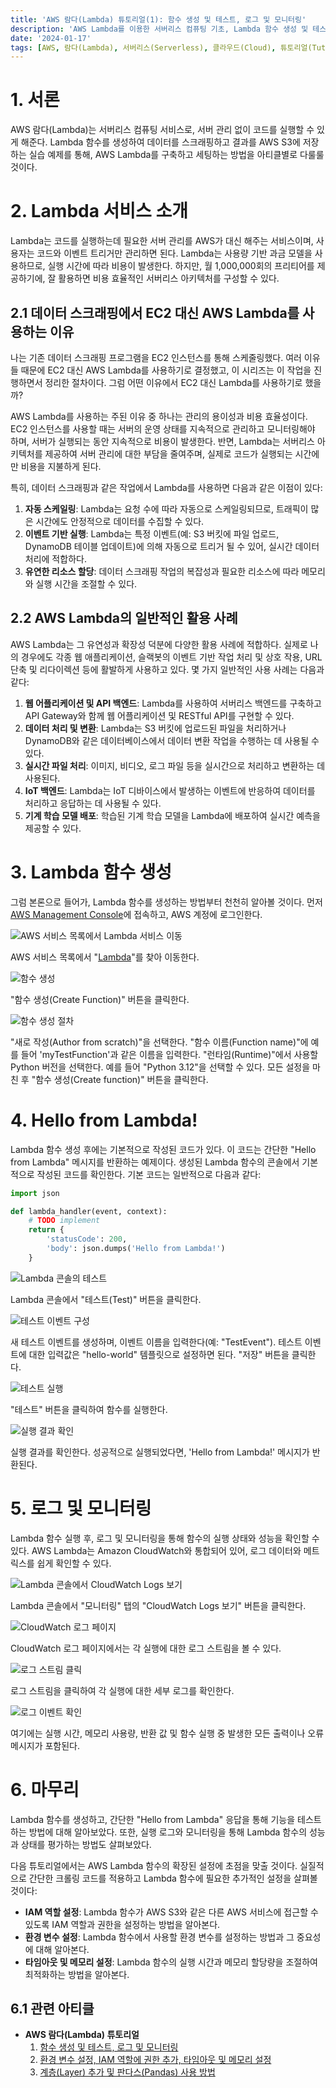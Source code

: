 ```yaml
---
title: 'AWS 람다(Lambda) 튜토리얼(1): 함수 생성 및 테스트, 로그 및 모니터링'
description: 'AWS Lambda를 이용한 서버리스 컴퓨팅 기초, Lambda 함수 생성 및 테스트, 로그 및 모니터링 방법을 다룬다. 데이터 스크래핑을 위한 Lambda 활용법과 EC2 대신 Lambda를 선택하는 이유, 그리고 Lambda의 일반적인 사용 사례까지 탐구한다. 서버리스 아키텍처와 클라우드 컴퓨팅의 효율성을 극대화하는 방법을 배운다.'
date: '2024-01-17'
tags: [AWS, 람다(Lambda), 서버리스(Serverless), 클라우드(Cloud), 튜토리얼(Tutorial)]
---
```

# 1. 서론

AWS 람다(Lambda)는 서버리스 컴퓨팅 서비스로, 서버 관리 없이 코드를 실행할 수 있게 해준다. Lambda 함수를 생성하여 데이터를 스크래핑하고 결과를 AWS S3에 저장하는 실습 예제를 통해, AWS Lambda를 구축하고 세팅하는 방법을 아티클별로 다룰룰 것이다.

# 2. Lambda 서비스 소개

Lambda는 코드를 실행하는데 필요한 서버 관리를 AWS가 대신 해주는 서비스이며, 사용자는 코드와 이벤트 트리거만 관리하면 된다. Lambda는 사용량 기반 과금 모델을 사용하므로, 실행 시간에 따라 비용이 발생한다. 하지만, 월 1,000,000회의 프리티어를 제공하기에, 잘 활용하면 비용 효율적인 서버리스 아키텍처를 구성할 수 있다.

## 2.1 데이터 스크래핑에서 EC2 대신 AWS Lambda를 사용하는 이유

나는 기존 데이터 스크래핑 프로그램을 EC2 인스턴스를 통해 스케줄링했다. 여러 이유들 때문에 EC2 대신 AWS Lambda를 사용하기로 결정했고, 이 시리즈는 이 작업을 진행하면서 정리한 절차이다. 그럼 어떤 이유에서 EC2 대신 Lambda를 사용하기로 했을까?

AWS Lambda를 사용하는 주된 이유 중 하나는 관리의 용이성과 비용 효율성이다. EC2 인스턴스를 사용할 때는 서버의 운영 상태를 지속적으로 관리하고 모니터링해야 하며, 서버가 실행되는 동안 지속적으로 비용이 발생한다. 반면, Lambda는 서버리스 아키텍처를 제공하여 서버 관리에 대한 부담을 줄여주며, 실제로 코드가 실행되는 시간에만 비용을 지불하게 된다.

특히, 데이터 스크래핑과 같은 작업에서 Lambda를 사용하면 다음과 같은 이점이 있다:

1. **자동 스케일링**: Lambda는 요청 수에 따라 자동으로 스케일링되므로, 트래픽이 많은 시간에도 안정적으로 데이터를 수집할 수 있다.
2. **이벤트 기반 실행**: Lambda는 특정 이벤트(예: S3 버킷에 파일 업로드, DynamoDB 테이블 업데이트)에 의해 자동으로 트리거 될 수 있어, 실시간 데이터 처리에 적합하다.
3. **유연한 리소스 할당**: 데이터 스크래핑 작업의 복잡성과 필요한 리소스에 따라 메모리와 실행 시간을 조절할 수 있다.

## 2.2 AWS Lambda의 일반적인 활용 사례

AWS Lambda는 그 유연성과 확장성 덕분에 다양한 활용 사례에 적합하다. 실제로 나의 경우에도 각종 웹 애플리케이션, 슬랙봇의 이벤트 기반 작업 처리 및 상호 작용, URL 단축 및 리다이렉션 등에 활발하게 사용하고 있다. 몇 가지 일반적인 사용 사례는 다음과 같다:

1. **웹 어플리케이션 및 API 백엔드**: Lambda를 사용하여 서버리스 백엔드를 구축하고 API Gateway와 함께 웹 어플리케이션 및 RESTful API를 구현할 수 있다.
2. **데이터 처리 및 변환**: Lambda는 S3 버킷에 업로드된 파일을 처리하거나 DynamoDB와 같은 데이터베이스에서 데이터 변환 작업을 수행하는 데 사용될 수 있다.
3. **실시간 파일 처리**: 이미지, 비디오, 로그 파일 등을 실시간으로 처리하고 변환하는 데 사용된다.
4. **IoT 백엔드**: Lambda는 IoT 디바이스에서 발생하는 이벤트에 반응하여 데이터를 처리하고 응답하는 데 사용될 수 있다.
5. **기계 학습 모델 배포**: 학습된 기계 학습 모델을 Lambda에 배포하여 실시간 예측을 제공할 수 있다.


# 3. Lambda 함수 생성

그럼 본론으로 들어가, Lambda 함수를 생성하는 방법부터 천천히 알아볼 것이다. 먼저 [AWS Management Console](https://ap-northeast-2.console.aws.amazon.com/console/home?region=ap-northeast-2#)에 접속하고, AWS 계정에 로그인한다.

![AWS 서비스 목록에서 Lambda 서비스 이동](https://yoonminlee-blog-image.s3.ap-northeast-2.amazonaws.com/aws-lambda-function-creation-testing-log-monitoring-1.png)

AWS 서비스 목록에서 "[Lambda](https://ap-northeast-2.console.aws.amazon.com/lambda/home?region=ap-northeast-2#/functions)"를 찾아 이동한다.

![함수 생성](https://yoonminlee-blog-image.s3.ap-northeast-2.amazonaws.com/aws-lambda-function-creation-testing-log-monitoring-2.png)

"함수 생성(Create Function)" 버튼을 클릭한다.

![함수 생성 절차](https://yoonminlee-blog-image.s3.ap-northeast-2.amazonaws.com/aws-lambda-function-creation-testing-log-monitoring-3.png)

"새로 작성(Author from scratch)"을 선택한다. "함수 이름(Function name)"에 예를 들어 'myTestFunction'과 같은 이름을 입력한다. "런타임(Runtime)"에서 사용할 Python 버전을 선택한다. 예를 들어 "Python 3.12"을 선택할 수 있다. 모든 설정을 마친 후 "함수 생성(Create function)" 버튼을 클릭한다.

# 4. Hello from Lambda!

Lambda 함수 생성 후에는 기본적으로 작성된 코드가 있다. 이 코드는 간단한 "Hello from Lambda" 메시지를 반환하는 예제이다. 생성된 Lambda 함수의 콘솔에서 기본적으로 작성된 코드를 확인한다. 기본 코드는 일반적으로 다음과 같다:

```python
import json

def lambda_handler(event, context):
    # TODO implement
    return {
        'statusCode': 200,
        'body': json.dumps('Hello from Lambda!')
    }
```

![Lambda 콘솔의 테스트](https://yoonminlee-blog-image.s3.ap-northeast-2.amazonaws.com/aws-lambda-function-creation-testing-log-monitoring-4.png)

Lambda 콘솔에서 "테스트(Test)" 버튼을 클릭한다.

![테스트 이벤트 구성](https://yoonminlee-blog-image.s3.ap-northeast-2.amazonaws.com/aws-lambda-function-creation-testing-log-monitoring-5.png)

새 테스트 이벤트를 생성하며, 이벤트 이름을 입력한다(예: "TestEvent"). 테스트 이벤트에 대한 입력값은 "hello-world" 템플릿으로 설정하면 된다. "저장" 버튼을 클릭한다.

![테스트 실행](https://yoonminlee-blog-image.s3.ap-northeast-2.amazonaws.com/aws-lambda-function-creation-testing-log-monitoring-4.png)

"테스트" 버튼을 클릭하여 함수를 실행한다.

![실행 결과 확인](https://yoonminlee-blog-image.s3.ap-northeast-2.amazonaws.com/aws-lambda-function-creation-testing-log-monitoring-6.png)

실행 결과를 확인한다. 성공적으로 실행되었다면, 'Hello from Lambda!' 메시지가 반환된다.

# 5. 로그 및 모니터링

Lambda 함수 실행 후, 로그 및 모니터링을 통해 함수의 실행 상태와 성능을 확인할 수 있다. AWS Lambda는 Amazon CloudWatch와 통합되어 있어, 로그 데이터와 메트릭스를 쉽게 확인할 수 있다.

![Lambda 콘솔에서 CloudWatch Logs 보기](https://yoonminlee-blog-image.s3.ap-northeast-2.amazonaws.com/aws-lambda-function-creation-testing-log-monitoring-7.png)

Lambda 콘솔에서 "모니터링" 탭의 "CloudWatch Logs 보기" 버튼을 클릭한다.

![CloudWatch 로그 페이지](https://yoonminlee-blog-image.s3.ap-northeast-2.amazonaws.com/aws-lambda-function-creation-testing-log-monitoring-8.png)

CloudWatch 로그 페이지에서는 각 실행에 대한 로그 스트림을 볼 수 있다.

![로그 스트림 클릭](https://yoonminlee-blog-image.s3.ap-northeast-2.amazonaws.com/aws-lambda-function-creation-testing-log-monitoring-9.png)

로그 스트림을 클릭하여 각 실행에 대한 세부 로그를 확인한다.

![로그 이벤트 확인](https://yoonminlee-blog-image.s3.ap-northeast-2.amazonaws.com/aws-lambda-function-creation-testing-log-monitoring-10.png)

여기에는 실행 시간, 메모리 사용량, 반환 값 및 함수 실행 중 발생한 모든 출력이나 오류 메시지가 포함된다.

# 6. 마무리

Lambda 함수를 생성하고, 간단한 "Hello from Lambda" 응답을 통해 기능을 테스트하는 방법에 대해 알아보았다. 또한, 실행 로그와 모니터링을 통해 Lambda 함수의 성능과 상태를 평가하는 방법도 살펴보았다.

다음 튜토리얼에서는 AWS Lambda 함수의 확장된 설정에 초점을 맞출 것이다. 실질적으로 간단한 크롤링 코드를 적용하고 Lambda 함수에 필요한 추가적인 설정을 살펴볼 것이다:

- **IAM 역할 설정**: Lambda 함수가 AWS S3와 같은 다른 AWS 서비스에 접근할 수 있도록 IAM 역할과 권한을 설정하는 방법을 알아본다.
- **환경 변수 설정**: Lambda 함수에서 사용할 환경 변수를 설정하는 방법과 그 중요성에 대해 알아본다.
- **타임아웃 및 메모리 설정**: Lambda 함수의 실행 시간과 메모리 할당량을 조절하여 최적화하는 방법을 알아본다.

## 6.1 관련 아티클

- **AWS 람다(Lambda) 튜토리얼**
    1. [함수 생성 및 테스트, 로그 및 모니터링](/aws-lambda-function-creation-testing-log-monitoring)
    2. [환경 변수 설정, IAM 역할에 권한 추가, 타임아웃 및 메모리 설정](/aws-lambda-environment-variables-iam-timeout-memory)
    3. [계층(Layer) 추가 및 판다스(Pandas) 사용 방법](/aws-lambda-layer-pandas)